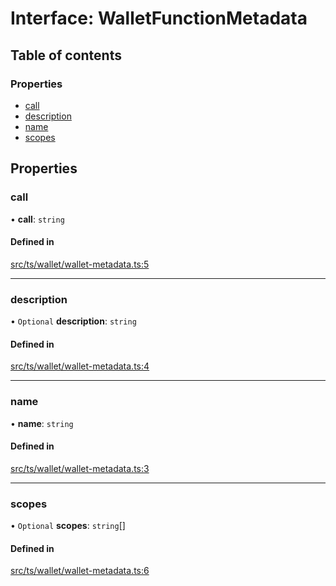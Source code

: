 # Interface: WalletFunctionMetadata

## Table of contents

### Properties

- [call](WalletFunctionMetadata.md#call)
- [description](WalletFunctionMetadata.md#description)
- [name](WalletFunctionMetadata.md#name)
- [scopes](WalletFunctionMetadata.md#scopes)

## Properties

### call

• **call**: `string`

#### Defined in

[src/ts/wallet/wallet-metadata.ts:5](https://gitlab.com/i3-market/code/wp3/t3.2/i3m-wallet-monorepo/-/blob/9f594fe/packages/base-wallet/src/ts/wallet/wallet-metadata.ts#L5)

___

### description

• `Optional` **description**: `string`

#### Defined in

[src/ts/wallet/wallet-metadata.ts:4](https://gitlab.com/i3-market/code/wp3/t3.2/i3m-wallet-monorepo/-/blob/9f594fe/packages/base-wallet/src/ts/wallet/wallet-metadata.ts#L4)

___

### name

• **name**: `string`

#### Defined in

[src/ts/wallet/wallet-metadata.ts:3](https://gitlab.com/i3-market/code/wp3/t3.2/i3m-wallet-monorepo/-/blob/9f594fe/packages/base-wallet/src/ts/wallet/wallet-metadata.ts#L3)

___

### scopes

• `Optional` **scopes**: `string`[]

#### Defined in

[src/ts/wallet/wallet-metadata.ts:6](https://gitlab.com/i3-market/code/wp3/t3.2/i3m-wallet-monorepo/-/blob/9f594fe/packages/base-wallet/src/ts/wallet/wallet-metadata.ts#L6)
